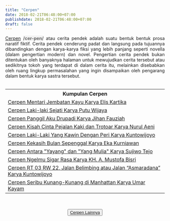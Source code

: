 ```yaml
---
title: "Cerpen"
date: 2018-02-21T06:48:00+07:00
publishdate: 2018-02-21T06:48:00+07:00
draft: false
---
```


<div style="text-align: justify;">
<a href="https://www.sekata.web.id/cerpen" target="_blank">Cerpen</a> <span style="color: #888888;"><b><span style="color: #666666;"><span style="background-color: #f2f2f2;">/cer-pen/</span></span></b></span> atau cerita pendek adalah suatu bentuk bentuk prosa naratif fiktif. Cerita pendek cenderung padat dan langsung pada tujuannya dibandingkan dengan karya-karya fiksi yang lebih panjang seperti novella (dalam pengertian modern) dan novel. Pengertian cerita pendek bukan ditentukan oleh banyaknya halaman untuk mewujudkan cerita tersebut atau sedikitnya tokoh yang terdapat di dalam cerita itu, melainkan disebabkan oleh ruang lingkup permasalahan yang ingin disampaikan oleh pengarang dalam bentuk karya sastra tersebut.
<br /><br />
<table><tbody>
<tr><th>Kumpulan Cerpen</th></tr>
<tr class="even"><td><a href="https://www.sekata.web.id/cerpen-mentari-jembatan-kayu" target="_blank">Cerpen Mentari Jembatan Kayu Karya Elis Kartika</a></td></tr>
<tr><td><a href="https://www.sekata.web.id/cerpen-laki-laki-sejati" target="_blank">Cerpen Laki-laki Sejati Karya Putu Wijaya</a></td></tr>
<tr><td><a href="https://www.sekata.web.id/cerpen-panggil-aku-drupadi" target="_blank">Cerpen Panggil Aku Drupadi Karya Jihan Fauziah</a></td></tr>
<tr><td><a href="https://www.sekata.web.id/kisah-cinta-pejalan-kaki" target="_blank">Cerpen Kisah Cinta Pejalan Kaki dan Trotoar Karya Nurul Aeni</a></td></tr>
<tr><td><a href="https://www.sekata.web.id/cerpen-laki-kawin-dengan-peri" target="_blank">Cerpen Laki-Laki Yang Kawin Dengan Peri Karya Kuntowijoyo</a></td></tr>
<tr><td><a href="https://www.sekata.web.id/cerpen-kekasih-bulan-sepenggal" target="_blank">Cerpen Kekasih Bulan Sepenggal Karya Eka Kurniawan</a></td></tr>
<tr><td><a href="https://www.sekata.web.id/cerpen-antara-yayang-dan-yang-mulia" target="_blank">Cerpen Antara "Yayang" dan "Yang Mulia" Karya Sujiwo Tejo</a></td></tr>
<tr><td><a href="https://www.sekata.web.id/cerpen-ngelmu-sigar-rasa" target="_blank">Cerpen Ngelmu Sigar Rasa Karya KH. A. Mustofa Bisri</a></td></tr>
<tr><td><a href="https://www.sekata.web.id/cerpen-rt-03-rw-22" target="_blank">Cerpen RT 03 RW 22, Jalan Belimbing atau Jalan “Asmaradana” Karya Kuntowijoyo</a></td></tr>
<tr><td><a href="https://www.sekata.web.id/cerpen-seribu-kunang-kunang" target="_blank">Cerpen Seribu Kunang-Kunang di Manhattan Karya Umar Kayam</a></td></tr>
</tbody></table>
</div>
<br /><br />
<center><button class="button-home"><a href='/tags/cerpen/'><span>Cerpen Lainnya </span></a></button></center>

<style type="text/css">
.col-md-2, .pl-0 {display:none!important;}
.flex-first {-webkit-box-ordinal-group: 0;
-webkit-order: 1;
-ms-flex-order: 1;
order: 1;
margin: 0 auto;
}
</style>
